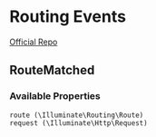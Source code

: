 # Routing Events
[Official Repo](https://github.com/laravel/framework/tree/6.x/src/Illuminate/Routing/Events)

## RouteMatched

### Available Properties

    route (\Illuminate\Routing\Route)
    request (\Illuminate\Http\Request)
